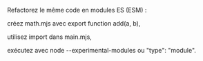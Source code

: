 Refactorez le même code en modules ES (ESM) :

créez math.mjs avec export function add(a, b),

utilisez import dans main.mjs,

exécutez avec node --experimental-modules ou "type": "module".